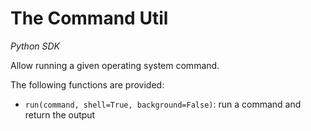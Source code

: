 # The Command Util

*Python SDK*

Allow running a given operating system command.

The following functions are provided:

* `run(command, shell=True, background=False)`: run a command and return the output
